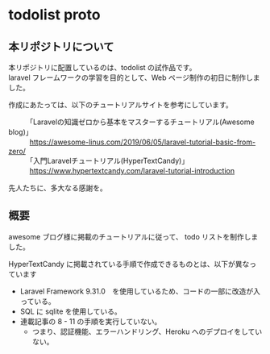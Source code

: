 # todolist proto

## 本リポジトリについて
本リポジトリに配置しているのは、todolist の試作品です。  
laravel フレームワークの学習を目的として、Web ページ制作の初日に制作しました。

作成にあたっては、以下のチュートリアルサイトを参考にしています。

　　　「Laravelの知識ゼロから基本をマスターするチュートリアル(Awesome blog)」　  
　　　https://awesome-linus.com/2019/06/05/laravel-tutorial-basic-from-zero/   
　　　「入門Laravelチュートリアル(HyperTextCandy)」   
　　　https://www.hypertextcandy.com/laravel-tutorial-introduction  

先人たちに、多大なる感謝を。  

## 概要
awesome ブログ様に掲載のチュートリアルに従って、 todo リストを制作しました。

HyperTextCandy に掲載されている手順で作成できるものとは、以下が異なっています
 * Laravel Framework 9.31.0　を使用しているため、コードの一部に改造が入っている。
 * SQL に sqlite を使用している。
 * 連載記事の 8 - 11 の手順を実行していない。
    * つまり、認証機能、エラーハンドリング、Heroku へのデプロイをしていない。
